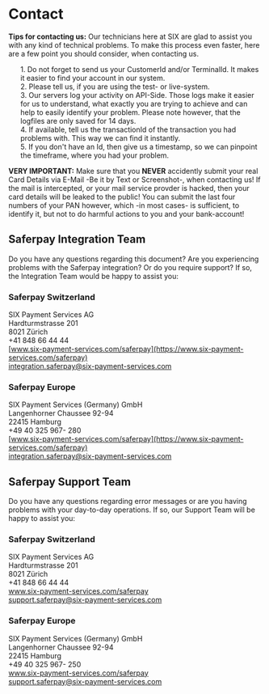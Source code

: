 # Contact
<div class="info">
  <p><strong><i class="glyphicon glyphicon-hand-right"></i> Tips for contacting us:</strong>
  Our technicians here at SIX are glad to assist you with any kind of technical problems. To make this process even faster, here are a few point you should consider, when contacting us.
  </p>
  <ul style="list-style: none;">
    <li>1. Do not forget to send us your CustomerId and/or TerminalId. It makes it easier to find your account in our system.</li>
    <li>2. Please tell us, if you are using the test- or live-system.</li>
    <li>3. Our servers log your activity on API-Side. Those logs make it easier for us to understand, what exactly you are trying to achieve and can help to easily identify your problem. Please note however, that the logfiles are only saved for 14 days.</li>
    <li>4. If available, tell us the transactionId of the transaction you had problems with. This way we can find it instantly.</li>
    <li>5. If you don't have an Id, then give us a timestamp, so we can pinpoint the timeframe, where you had your problem.</li>
  </ul>
</div>

<div class="danger">
  <p><strong>VERY IMPORTANT:</strong> Make sure that you <strong>NEVER</strong> accidently submit your real Card Details via E-Mail -Be it by Text or Screenshot-, when contacting us! If the mail is intercepted, or your mail service provder is hacked, then your card details will be leaked to the public! You can submit the last four numbers of your PAN however, which -in most cases- is sufficient, to identify it, but not to do harmful actions to you and your bank-account!</p>
</div>

## Saferpay Integration Team

Do you have any questions regarding this document? Are you experiencing problems with the Saferpay integration? Or do you require support? If so, the Integration Team would be happy to assist you:

### Saferpay Switzerland

SIX Payment Services AG<br/>
Hardturmstrasse 201<br/>
8021 Zürich<br/>
+41 848 66 44 44<br/>
[www.six-payment-services.com/saferpay](https://www.six-payment-services.com/saferpay)<br/>
[integration.saferpay@six-payment-services.com](mailto:integration.saferpay@six-payment-services.com)


### Saferpay Europe

SIX Payment Services (Germany) GmbH<br/>
Langenhorner Chaussee 92-94<br/>
22415 Hamburg<br/>
+49 40 325 967- 280<br/>
[www.six-payment-services.com/saferpay](https://www.six-payment-services.com/saferpay)<br/>
[integration.saferpay@six-payment-services.com](mailto:integration.saferpay@six-payment-services.com)


## Saferpay Support Team
Do you have any questions regarding error messages or are you having problems with your day-to-day operations. If so, our Support Team will be happy to assist you:

### Saferpay Switzerland <br />
SIX Payment Services AG <br />
Hardturmstrasse 201 <br />
8021 Zürich <br />
+41 848 66 44 44 <br />
www.six-payment-services.com/saferpay <br /> 
support.saferpay@six-payment-services.com <br />

### Saferpay Europe
SIX Payment Services (Germany) GmbH <br />
Langenhorner Chaussee 92-94 <br />
22415 Hamburg <br />
+49 40 325 967- 250 <br />
www.six-payment-services.com/saferpay <br /> 
support.saferpay@six-payment-services.com <br />
